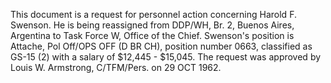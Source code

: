 This document is a request for personnel action concerning Harold F. Swenson. He is being reassigned from DDP/WH, Br. 2, Buenos Aires, Argentina to Task Force W, Office of the Chief. Swenson's position is Attache, Pol Off/OPS OFF (D BR CH), position number 0663, classified as GS-15 (2) with a salary of $12,445 - $15,045. The request was approved by Louis W. Armstrong, C/TFM/Pers. on 29 OCT 1962.
